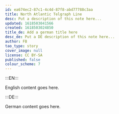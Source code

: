```yaml
---
id: ea674ec2-87c1-4c4d-87f8-abd77788c3aa
title: North Atlantic Telgraph Line
desc: Put a description of this note here...
updated: 1618503041566
created: 1618503024850
title_de: Add a german title here
desc_de: Put a DE description of this note here...
author: FB
tao_type: story
cover_image: null
license: CC BY-SA
published: false
colour_scheme: 7
---
```


:::EN:::

English content goes here.

:::DE:::

German content goes here.
